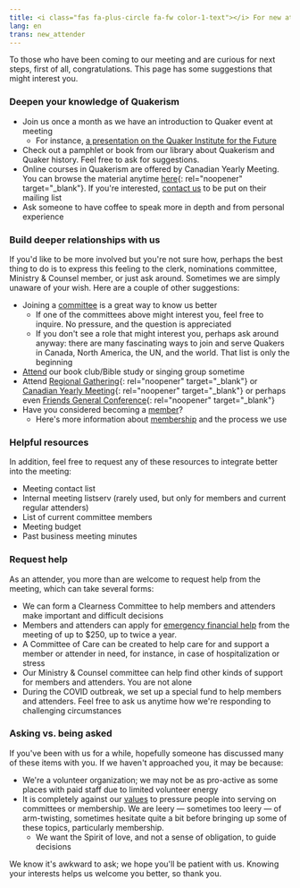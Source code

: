 ```yaml
---
title: <i class="fas fa-plus-circle fa-fw color-1-text"></i> For new attenders
lang: en
trans: new_attender
---
```

To those who have been coming to our meeting and are curious for next steps, first of all, congratulations. This page has some suggestions that might interest you. 

### Deepen your knowledge of Quakerism
* Join us once a month as we have an introduction to Quaker event at meeting
  * For instance, [a presentation on the Quaker Institute for the Future](/2020/04/14/quaker-institute-future.html)
* Check out a pamphlet or book from our library about Quakerism and Quaker history. Feel free to ask for suggestions.
* Online courses in Quakerism are offered by Canadian Yearly Meeting. You can browse the material anytime [here](http://quaker.ca/resources/education/#Introduction_to_Quakers_and_Friends_Ways){: rel="noopener" target="_blank"}. If you're interested, [contact us](/contact) to be put on their mailing list
* Ask someone to have coffee to speak more in depth and from personal experience

### Build deeper relationships with us
If you'd like to be more involved but you're not sure how, perhaps the best thing to do is to express this feeling to the clerk, nominations committee, Ministry & Counsel member, or just ask around. Sometimes we are simply unaware of your wish. Here are a couple of other suggestions:
* Joining a [committee](/committees.html) is a great way to know us better
  * If one of the committees above might interest you, feel free to inquire. No pressure, and the question is appreciated
  * If you don't see a role that might interest you, perhaps ask around anyway: there are many fascinating ways to join and serve Quakers in Canada, North America, the UN, and the world. That list is only the beginning
* [Attend](/contact.html) our book club/Bible study or singing group sometime
* Attend [Regional Gathering](https://stlawrence.quaker.ca){: rel="noopener" target="_blank"} or [Canadian Yearly Meeting](https://quaker.ca){: rel="noopener" target="_blank"} or perhaps even [Friends General Conference](https://www.fgcquaker.org/){: rel="noopener" target="_blank"}
* Have you considered becoming a [member](/membership.html)?
  * Here's more information about [membership](/membership.html) and the process we use

### Helpful resources
In addition, feel free to request any of these resources to integrate better into the meeting:
* Meeting contact list
* Internal meeting listserv (rarely used, but only for members and current regular attenders)
* List of current committee members
* Meeting budget
* Past business meeting minutes

### Request help
As an attender, you more than are welcome to request help from the meeting, which can take several forms:
* We can form a Clearness Committee to help members and attenders make important and difficult decisions
* Members and attenders can apply for [emergency financial help](/discretionary_fund) from the meeting of up to $250, up to twice a year.
* A Committee of Care can be created to help care for and support a member or attender in need, for instance, in case of hospitalization or stress
* Our Ministry & Counsel committee can help find other kinds of support for members and attenders. You are not alone
* During the COVID outbreak, we set up a special fund to help members and attenders. Feel free to ask us anytime how we're responding to challenging circumstances

### Asking vs. being asked
If you've been with us for a while, hopefully someone has discussed many of these items with you. If we haven't approached you, it may be because:
* We're a volunteer organization; we may not be as pro-active as some places with paid staff due to limited volunteer energy
* It is completely against our [values](/intro) to pressure people into serving on committees or membership. We are leery — sometimes too leery — of arm-twisting, sometimes hesitate quite a bit before bringing up some of these topics, particularly membership.
  * We want the Spirit of love, and not a sense of obligation, to guide decisions

We know it's awkward to ask; we hope you'll be patient with us. Knowing your interests helps us welcome you better, so thank you.
